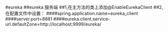 #eureka
 ##eureka 服务端
 ##1,在主方法的类上添加@EnableEurekaClient
 ##2,在配置文件中设置：
 ####spring.application.name=eureka_client
 ####server.port=8881
 ####eureka.client.service-url.defaultZone=http://localhost:9999/eureka/